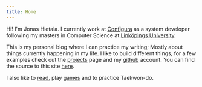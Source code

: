 ```yaml
---
title: Home
---
```


Hi! I'm Jonas Hietala. I currently work at [Configura][] as a system developer following my masters in Computer Science at [Linköpings University][liu].

This is my personal blog where I can practice my writing; Mostly about things currently happening in my life. I like to build different things, for a few examples check out the [projects][] page and my [github][] account. You can find the source to this site [here][site-source].

I also like to [read][], play [games][] and to practice Taekwon-do.

[liu]: http://www.liu.se/ "Linköpings University"
[projects]: /projects "Some of my projects."
[Hakyll]: http://jaspervdj.be/hakyll/ "Hakyll, a simple static site generator."
[github]: http://github.com/treeman "My github account."
[site-source]: http://github.com/treeman/jonashietala "Source code for this site."
[read]: /recommendations/#books "My book recommendations."
[games]: /recommendations/#board-games "Good board games."
[Configura]: http://configura.com/ "Configura"

